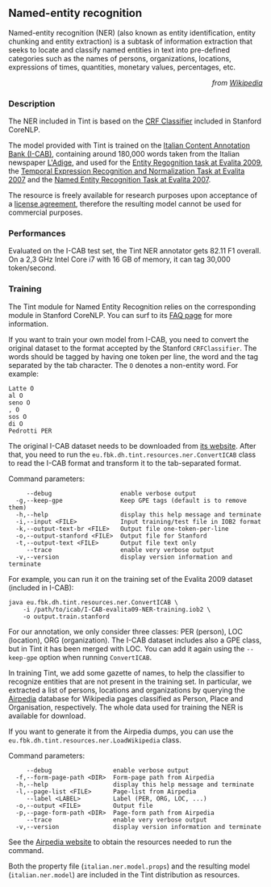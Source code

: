 ## Named-entity recognition

Named-entity recognition (NER) (also known as entity identification, entity chunking and entity extraction) is a
subtask of information extraction that seeks to locate and classify named entities in text into pre-defined categories
such as the names of persons, organizations, locations, expressions of times, quantities, monetary values,
percentages, etc.

<p align='right'><em>from <a href='https://en.wikipedia.org/wiki/Named-entity_recognition'>Wikipedia</a></em></p>

### Description

The NER included in Tint is based on the
[CRF Classifier](http://nlp.stanford.edu/software/CRF-NER.shtml) included in Stanford CoreNLP.

The model provided with Tint is trained on the
[Italian Content Annotation Bank (I-CAB)](http://ontotext.fbk.eu/icab.html), containing around 180,000
words taken from the Italian newspaper [L'Adige](http://www.ladige.it/), and used for the
[Entity Regognition task at Evalita 2009](http://www.evalita.it/2009/tasks/entity), the
[Temporal Expression Recognition and Normalization Task at Evalita 2007](http://www.evalita.it/2007/tasks/tern) and the
[Named Entity Recognition Task at Evalita 2007](http://www.evalita.it/2007/tasks/ner).

The resource is freely available for research purposes upon acceptance of a
[license agreement](http://ontotext.fbk.eu/i-cab/download-icab.html), therefore the resulting model cannot be used
for commercial purposes.

### Performances

Evaluated on the I-CAB test set, the Tint NER annotator gets 82.11 F1 overall.
On a 2,3 GHz Intel Core i7 with 16 GB of memory, it can tag 30,000 token/second.

### Training

The Tint module for Named Entity Recognition relies on the corresponding module in Stanford CoreNLP.
You can surf to its [FAQ page](http://nlp.stanford.edu/software/crf-faq.html) for more information.

If you want to train your own model from I-CAB, you need to convert the original dataset to the format
accepted by the Stanford `CRFClassifier`.
The words should be tagged by having one token per line, the word and the tag separated by the tab character.
The `O` denotes a non-entity word.
For example:

```
Latte O
al O
seno O
, O
sos O
di O
Pedrotti PER
```

The original I-CAB dataset needs to be downloaded from
[its website](http://ontotext.fbk.eu/icab.html).
After that, you need to run the `eu.fbk.dh.tint.resources.ner.ConvertICAB` class to read the
I-CAB format and transform it to the tab-separated format.

Command parameters:

```
     --debug                   enable verbose output
  -g,--keep-gpe                Keep GPE tags (default is to remove them)
  -h,--help                    display this help message and terminate
  -i,--input <FILE>            Input training/test file in IOB2 format
  -k,--output-text-br <FILE>   Output file one-token-per-line
  -o,--output-stanford <FILE>  Output file for Stanford
  -t,--output-text <FILE>      Output file text only
     --trace                   enable very verbose output
  -v,--version                 display version information and terminate
```

For example, you can run it on the training set of the Evalita 2009 dataset (included in I-CAB):

```
java eu.fbk.dh.tint.resources.ner.ConvertICAB \
    -i /path/to/icab/I-CAB-evalita09-NER-training.iob2 \
    -o output.train.stanford
```

For our annotation, we only consider three classes: PER (person), LOC (location), ORG (organization).
The I-CAB dataset includes also a GPE class, but in Tint it has been merged with LOC.
You can add it again using the `--keep-gpe` option when running `ConvertICAB`.

In training Tint, we add some gazette of names, to help the classifier to recognize entities that are not present in
the training set. In particular, we extracted a list of persons, locations and organizations by querying the
[Airpedia](http://www.airpedia.org) database for Wikipedia pages classified as Person, Place and Organisation,
respectively. The whole data used for training the NER is available for download.

If you want to generate it from the Airpedia dumps, you can use the `eu.fbk.dh.tint.resources.ner.LoadWikipedia`
class.

Command parameters:

```
     --debug                 enable verbose output
  -f,--form-page-path <DIR>  Form-page path from Airpedia
  -h,--help                  display this help message and terminate
  -l,--page-list <FILE>      Page-list from Airpedia
     --label <LABEL>         Label (PER, ORG, LOC, ...)
  -o,--output <FILE>         Output file
  -p,--page-form-path <DIR>  Page-form path from Airpedia
     --trace                 enable very verbose output
  -v,--version               display version information and terminate
```

See the [Airpedia website](http://www.airpedia.org) to obtain the resources needed to run the command.

Both the property file (`italian.ner.model.props`) and the resulting model (`italian.ner.model`) are
included in the Tint distribution as resources.
